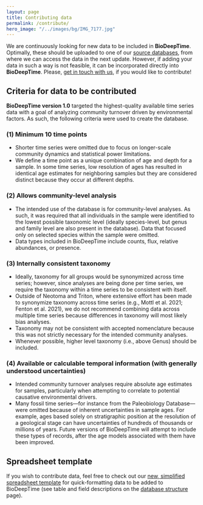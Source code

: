 ```yaml
---
layout: page
title: Contributing data
permalink: /contribute/
hero_image: "/../images/bg/IMG_7177.jpg"
---
```


We are continuously looking for new data to be included in **BioDeepTime**. Optimally, these should be uploaded to one of our [source databases]({{site.url}}{{site.baseurl}}/database/contributing/), from where we can access the data in the next update. However, if adding your data in such a way is not feasible, it can be incorporated directly into **BioDeepTime**. Please, [get in touch with us]({{site.url}}{{site.baseurl}}/contact/), if you would like to contribute! 

## Criteria for data to be contributed 

**BioDeepTime version 1.0** targeted the highest-quality available time series data with a goal of analyzing community turnover driven by environmental factors. As such, the following criteria were used to create the database.

### (1) Minimum 10 time points
* Shorter time series were omitted due to focus on longer-scale community dynamics and statistical power limitations.
* We define a time point as a unique combination of age and depth for a sample. In some time series, low resolution of ages has resulted in identical age estimates for neighboring samples but they are considered distinct because they occur at different depths.

### (2) Allows community-level analysis
* The intended use of the database is for community-level analyses. As such, it was required that all individuals in the sample were identified to the lowest possible taxonomic level (ideally species-level, but genus and family level are also present in the database). Data that focused only on selected species within the sample were omitted. 
* Data types included in BioDeepTime include counts, flux, relative abundances, or presence. 


### (3) Internally consistent taxonomy

* Ideally, taxonomy for all groups would be synonymized across time series; however, since analyses are being done per time series, we require the taxonomy within a time series to be consistent with itself.
* Outside of Neotoma and Triton, where extensive effort has been made to synonymize taxonomy across time series (e.g., Mottl et al. 2021; Fenton et al. 2021), we do not recommend combining data across multiple time series because differences in taxonomy will most likely  bias analyses.
* Taxonomy may not be consistent with accepted nomenclature because this was not strictly necessary for the intended community analyses.
* Whenever possible, higher level taxonomy (i.e., above Genus) should be included.

### (4) Available or calculable temporal information (with generally understood uncertainties)
* Intended community turnover analyses require absolute age estimates for samples, particularly when attempting to correlate to potential causative environmental drivers.
* Many fossil time series—for instance from the Paleobiology Database—were omitted because of inherent uncertainties in sample ages. For example, ages based solely on stratigraphic position at the resolution of a geological stage can have uncertainties of hundreds of thousands or millions of years. Future versions of BioDeepTime will attempt to include these types of records, after the age models associated with them have been improved.


## Spreadsheet template

If you wish to contribute data, feel free to check out our [new, simplified spreadsheet template]({{site.url}}{{site.baseurl}}/downloads/bdt_simplified_template.xlsx) for quick-formatting data to be added to BioDeepTime (see table and field descriptions on the [database structure]({{site.url}}{{site.baseurl}}/databases/structure/) page). 


